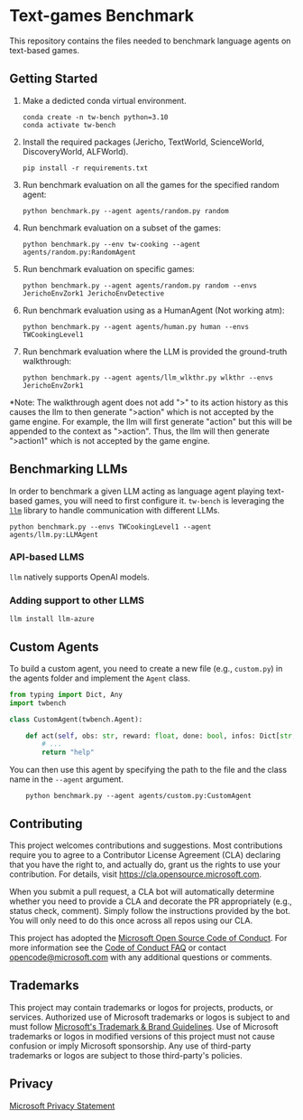 # Text-games Benchmark
This repository contains the files needed to benchmark language agents on text-based games.

## Getting Started
1.	Make a dedicted conda virtual environment.

        conda create -n tw-bench python=3.10
        conda activate tw-bench

2.	Install the required packages (Jericho, TextWorld, ScienceWorld, DiscoveryWorld, ALFWorld).

        pip install -r requirements.txt

3.	Run benchmark evaluation on all the games for the specified random agent:

        python benchmark.py --agent agents/random.py random

4.	Run benchmark evaluation on a subset of the games:

        python benchmark.py --env tw-cooking --agent agents/random.py:RandomAgent

5.	Run benchmark evaluation on specific games:

        python benchmark.py --agent agents/random.py random --envs JerichoEnvZork1 JerichoEnvDetective

6.	Run benchmark evaluation using as a HumanAgent (Not working atm):

        python benchmark.py --agent agents/human.py human --envs TWCookingLevel1

7.	Run benchmark evaluation where the LLM is provided the ground-truth walkthrough:

        python benchmark.py --agent agents/llm_wlkthr.py wlkthr --envs JerichoEnvZork1

*Note: The walkthrough agent does not add ">" to its action history as this causes the llm to then generate ">action" which is not accepted by the game engine. For example, the llm will first generate "action" but this will be appended to the context as ">action". Thus, the llm will then generate ">action1" which is not accepted by the game engine.


## Benchmarking LLMs

In order to benchmark a given LLM acting as language agent playing text-based games, you will need to first configure it. `tw-bench` is leveraging the [`llm`](https://llm.datasette.io/en/stable/) library to handle communication with different LLMs.

    python benchmark.py --envs TWCookingLevel1 --agent agents/llm.py:LLMAgent

### API-based LLMS

`llm` natively supports OpenAI models.

### Adding support to other LLMS

    llm install llm-azure


## Custom Agents

To build a custom agent, you need to create a new file (e.g., `custom.py`) in the agents folder and implement the `Agent` class.

```python
from typing import Dict, Any
import twbench

class CustomAgent(twbench.Agent):

    def act(self, obs: str, reward: float, done: bool, infos: Dict[str, Any]) -> str:
        # ...
        return "help"
```

You can then use this agent by specifying the path to the file and the class name in the `--agent` argument.

        python benchmark.py --agent agents/custom.py:CustomAgent


## Contributing

This project welcomes contributions and suggestions.  Most contributions require you to agree to a
Contributor License Agreement (CLA) declaring that you have the right to, and actually do, grant us
the rights to use your contribution. For details, visit https://cla.opensource.microsoft.com.

When you submit a pull request, a CLA bot will automatically determine whether you need to provide
a CLA and decorate the PR appropriately (e.g., status check, comment). Simply follow the instructions
provided by the bot. You will only need to do this once across all repos using our CLA.

This project has adopted the [Microsoft Open Source Code of Conduct](https://opensource.microsoft.com/codeofconduct/).
For more information see the [Code of Conduct FAQ](https://opensource.microsoft.com/codeofconduct/faq/) or
contact [opencode@microsoft.com](mailto:opencode@microsoft.com) with any additional questions or comments.

## Trademarks

This project may contain trademarks or logos for projects, products, or services. Authorized use of Microsoft
trademarks or logos is subject to and must follow
[Microsoft's Trademark & Brand Guidelines](https://www.microsoft.com/en-us/legal/intellectualproperty/trademarks/usage/general).
Use of Microsoft trademarks or logos in modified versions of this project must not cause confusion or imply Microsoft sponsorship.
Any use of third-party trademarks or logos are subject to those third-party's policies.

## Privacy

[Microsoft Privacy Statement](https://privacy.microsoft.com/en-us/privacystatement)
